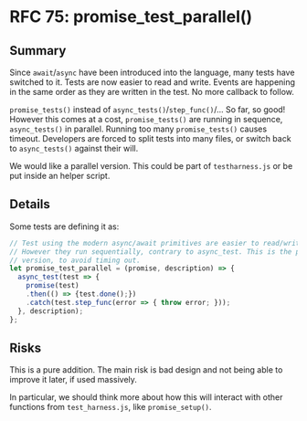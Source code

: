 # RFC 75: promise_test_parallel()

## Summary

Since `await`/`async` have been introduced into the language, many tests have
switched to it. Tests are now easier to read and write. Events are happening in
the same order as they are written in the test. No more callback to follow.

`promise_tests()` instead of `async_tests()`/`step_func()`/... 
So far, so good! However this comes at a cost, `promise_tests()` are running in sequence, `async_tests()` in parallel.
Running too many `promise_tests()` causes timeout.
Developers are forced to split tests into many files, or switch back to `async_tests()` against their will.

We would like a parallel version. This could be part of `testharness.js` or be put inside an helper script.

## Details

Some tests are defining it as:
```javascript
// Test using the modern async/await primitives are easier to read/write.
// However they run sequentially, contrary to async_test. This is the parallel
// version, to avoid timing out.
let promise_test_parallel = (promise, description) => {
  async_test(test => {
    promise(test)
    .then(() => {test.done();})
    .catch(test.step_func(error => { throw error; }));
  }, description);
};
```

## Risks

This is a pure addition. The main risk is bad design and not being able to
improve it later, if used massively.

In particular, we should think more about how this will interact with other
functions from `test_harness.js`, like `promise_setup()`.
